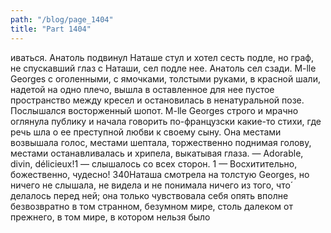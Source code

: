 ```yaml
---
path: "/blog/page_1404"
title: "Part 1404"
---
```


иваться. Анатоль подвинул Наташе стул и хотел сесть подле, но граф, не спускавший глаз с Наташи, сел подле нее. Анатоль сел сзади.
M-lle Georges с оголенными, с ямочками, толстыми руками, в красной шали, надетой на одно плечо, вышла в оставленное для нее пустое пространство между кресел и остановилась в ненатуральной позе. Послышался восторженный шопот.
M-lle Georges строго и мрачно оглянула публику и начала говорить по-французски какие-то стихи, где речь шла о ее преступной любви к своему сыну. Она местами возвышала голос, местами шептала, торжественно поднимая голову, местами останавливалась и хрипела, выкатывая глаза.
— Adorable, divin, délicieux!1 — слышалось со всех сторон. 1 — Восхитительно, божественно, чудесно!
340Наташа смотрела на толстую Georges, но ничего не слышала, не видела и не понимала ничего из того, что́ делалось перед ней; она только чувствовала себя опять вполне безвозвратно в том странном, безумном мире, столь далеком от прежнего, в том мире, в котором нельзя было
